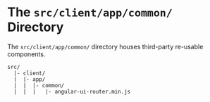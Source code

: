 # The `src/client/app/common/` Directory

The `src/client/app/common/` directory houses third-party re-usable
components.

```
src/
  |- client/
  |  |- app/
  |  |  |- common/
  |  |  |   |- angular-ui-router.min.js
```


